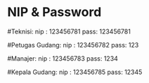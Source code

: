 # NIP & Password

#Teknisi:
nip : 123456781
pass: 123456781

#Petugas Gudang:
nip : 123456782
pass: 123

#Manajer:
nip : 123456783
pass: 1234

#Kepala Gudang:
nip : 123456785
pass: 12345
